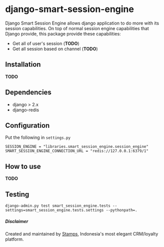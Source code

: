 # django-smart-session-engine


Django Smart Session Engine allows django application to do more with its session capabilities. On top of normal session engine capabilities that Django provide, this package provide these capabilities:

* Get all of user's session (**TODO**)
* Get all session based on channel (**TODO**)


## Installation
**TODO**



## Dependencies

* django > 2.x
* django-redis


## Configuration

Put the following in `settings.py`

```
SESSION_ENGINE = "libraries.smart_session_engine.session_engine"
SMART_SESSION_ENGINE_CONNECTION_URL = "redis://127.0.0.1:6379/1"
```

## How to use

**TODO**


## Testing
```
django-admin.py test smart_session_engine.tests --settings=smart_session_engine.tests.settings --pythonpath=.
```



##### Disclaimer
Created and maintained by [Stamps](https://stamps.co.id/), Indonesia's most elegant CRM/loyalty platform.
